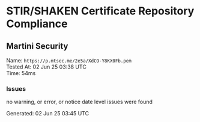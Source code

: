# STIR/SHAKEN Certificate Repository Compliance

## Martini Security

Name: `https://p.mtsec.me/2e5a/XdCO-Y8KX0Fb.pem`\
Tested At: 02 Jun 25 03:38 UTC\
Time: 54ms

### Issues

no warning, or error, or notice date level issues were found

Generated: 02 Jun 25 03:45 UTC